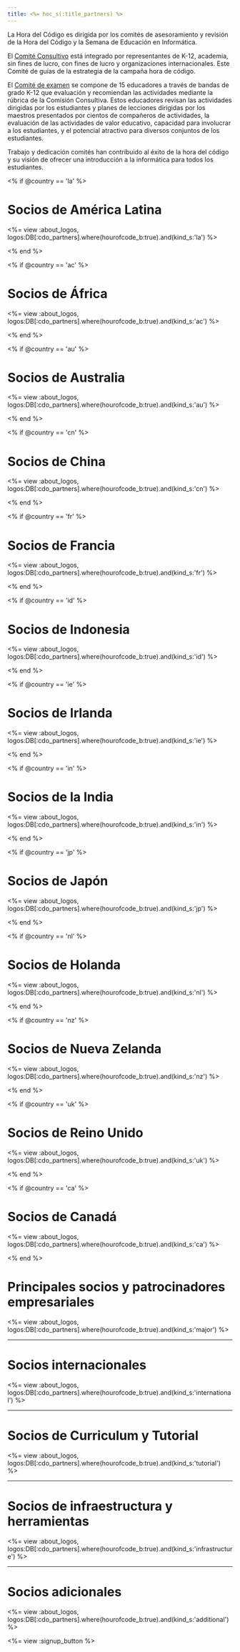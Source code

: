 ```yaml
---
title: <%= hoc_s(:title_partners) %>
---
```

La Hora del Código es dirigida por los comités de asesoramiento y revisión de la Hora del Código y la Semana de Educación en Informática.

El [Comité Consultivo](<%= resolve_url('/advisory-committee') %>) está integrado por representantes de K-12, academia, sin fines de lucro, con fines de lucro y organizaciones internacionales. Este Comité de guías de la estrategia de la campaña hora de código.

El [Comité de examen](<%= resolve_url('/review-committee') %>) se compone de 15 educadores a través de bandas de grado K-12 que evaluación y recomiendan las actividades mediante la rúbrica de la Comisión Consultiva. Estos educadores revisan las actividades dirigidas por los estudiantes y planes de lecciones dirigidas por los maestros presentados por cientos de compañeros de actividades, la evaluación de las actividades de valor educativo, capacidad para involucrar a los estudiantes, y el potencial atractivo para diversos conjuntos de los estudiantes.

Trabajo y dedicación comités han contribuido al éxito de la hora del código y su visión de ofrecer una introducción a la informática para todos los estudiantes.

<% if @country == 'la' %>

# Socios de América Latina

<%= view :about_logos, logos:DB[:cdo_partners].where(hourofcode_b:true).and(kind_s:'la') %>

<% end %>

<% if @country == 'ac' %>

# Socios de África

<%= view :about_logos, logos:DB[:cdo_partners].where(hourofcode_b:true).and(kind_s:'ac') %>

<% end %>

<% if @country == 'au' %>

# Socios de Australia

<%= view :about_logos, logos:DB[:cdo_partners].where(hourofcode_b:true).and(kind_s:'au') %>

<% end %>

<% if @country == 'cn' %>

# Socios de China

<%= view :about_logos, logos:DB[:cdo_partners].where(hourofcode_b:true).and(kind_s:'cn') %>

<% end %>

<% if @country == 'fr' %>

# Socios de Francia

<%= view :about_logos, logos:DB[:cdo_partners].where(hourofcode_b:true).and(kind_s:'fr') %>

<% end %>

<% if @country == 'id' %>

# Socios de Indonesia

<%= view :about_logos, logos:DB[:cdo_partners].where(hourofcode_b:true).and(kind_s:'id') %>

<% end %>

<% if @country == 'ie' %>

# Socios de Irlanda

<%= view :about_logos, logos:DB[:cdo_partners].where(hourofcode_b:true).and(kind_s:'ie') %>

<% end %>

<% if @country == 'in' %>

# Socios de la India

<%= view :about_logos, logos:DB[:cdo_partners].where(hourofcode_b:true).and(kind_s:'in') %>

<% end %>

<% if @country == 'jp' %>

# Socios de Japón

<%= view :about_logos, logos:DB[:cdo_partners].where(hourofcode_b:true).and(kind_s:'jp') %>

<% end %>

<% if @country == 'nl' %>

# Socios de Holanda

<%= view :about_logos, logos:DB[:cdo_partners].where(hourofcode_b:true).and(kind_s:'nl') %>

<% end %>

<% if @country == 'nz' %>

# Socios de Nueva Zelanda

<%= view :about_logos, logos:DB[:cdo_partners].where(hourofcode_b:true).and(kind_s:'nz') %>

<% end %>

<% if @country == 'uk' %>

# Socios de Reino Unido

<%= view :about_logos, logos:DB[:cdo_partners].where(hourofcode_b:true).and(kind_s:'uk') %>

<% end %>

<% if @country == 'ca' %>

# Socios de Canadá

<%= view :about_logos, logos:DB[:cdo_partners].where(hourofcode_b:true).and(kind_s:'ca') %>

<% end %>

# Principales socios y patrocinadores empresariales

<%= view :about_logos, logos:DB[:cdo_partners].where(hourofcode_b:true).and(kind_s:'major') %>

---

# Socios internacionales

<%= view :about_logos, logos:DB[:cdo_partners].where(hourofcode_b:true).and(kind_s:'international') %>

---

# Socios de Curriculum y Tutorial

<%= view :about_logos, logos:DB[:cdo_partners].where(hourofcode_b:true).and(kind_s:'tutorial') %>

---

# Socios de infraestructura y herramientas

<%= view :about_logos, logos:DB[:cdo_partners].where(hourofcode_b:true).and(kind_s:'infrastructure') %>

---

# Socios adicionales

<%= view :about_logos, logos:DB[:cdo_partners].where(hourofcode_b:true).and(kind_s:'additional') %>

<%= view :signup_button %>